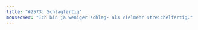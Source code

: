 ```yaml
---
title: "#2573: Schlagfertig"
mouseover: "Ich bin ja weniger schlag- als vielmehr streichelfertig."
---
```


